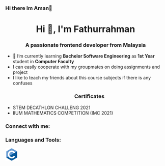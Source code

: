 ### Hi there Im Aman👋

<!--
**fthurahman/fthurahman** is a ✨ _special_ ✨ repository because its `README.md` (this file) appears on your GitHub profile.

Here are some ideas to get you started:

- 🔭 I’m currently working on ...
- 🌱 I’m currently learning ...
- 👯 I’m looking to collaborate on ...
- 🤔 I’m looking for help with ...
- 💬 Ask me about ...
- 📫 How to reach me: ...
- 😄 Pronouns: ...
- ⚡ Fun fact: ...
-->
<h1 align="center">Hi 👋, I'm Fathurrahman</h1>
<h3 align="center">A passionate frontend developer from Malaysia</h3>

- 🌱 I’m currently learning **Bachelor Software Engineering** as **1st Year** student in **Computer Faculty**
- I can easily cooperate with my groupmates on doing assignments and project
- I like to teach my friends about this course subjects if there is any confuses
  <h3 align="center">Certificates</h3>
- STEM DECATHLON CHALLENG 2021
- IIUM MATHEMATICS COMPETITION (IMC 2021)

  

  

<h3 align="left">Connect with me:</h3>
<p align="left">
</p>

<h3 align="left">Languages and Tools:</h3>
<p align="left"> <a href="https://www.cprogramming.com/" target="_blank" rel="noreferrer"> <img src="https://raw.githubusercontent.com/devicons/devicon/master/icons/c/c-original.svg" alt="c" width="40" height="40"/> </a> </p>

